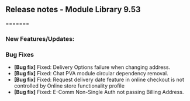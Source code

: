 
## Release notes - Module Library 9.53
=======

### New Features/Updates:

### Bug Fixes

* **[Bug fix]** Fixed: Delivery Options failure when changing address.
* **[Bug fix]** Fixed: Chat PVA module circular dependency removal.
* **[Bug fix]** Fixed: Request delivery date feature in online checkout is not controlled by Online store functionality profile
* **[Bug fix]** Fixed: E-Comm Non-Single Auth not passing Billing Address.
